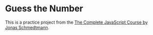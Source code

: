 # Guess the Number

This is a practice project from the [The Complete JavaScript Course by Jonas Schmedtmann](https://www.udemy.com/course/the-complete-javascript-course/).
